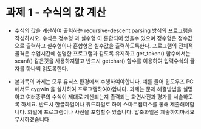 # 과제 1 - 수식의 값 계산

* 수식의 값을 계산하여 출력하는 recursive-descent parsing 방식의 프로그램을 작성하시오. 수식은 정수형 과 실수형 이 혼합되어 있을수 있으며 정수형은 정수값으로 출력하고 실수형이나 혼합형은 실수값을 출력하도록한다. 프로그램의 전체적 골격은 수업시간에 설명한 프로그램과 같도록 유지하고 get_token() 함수에서는 scanf() 같은것을 사용하지말고 반드시  getchar() 함수를 이용하여 입력수식의 글자를 하나씩 읽도록한다. 

* 본과목의 과제는 모두 유닉스 환경에서 수행하여야합니다. 예를 들어 윈도우즈 PC 에서도 cygwin 을 설치하여 프로그램하여야합니다. 과제는 문제 해결방법을 설명하고 여러종류의 수식이 제대로 계산되는지 출력되는 화면사진과 평가를 서술하도록 하세요. 반드시 한글화일이나 워드화일로 하여  스마트캠퍼스를 통해 제출해야합니다. 화일에 프로그램이나 사진을 포함할수 있습니다. 압축화일은 제출하지마세요 무시하겠습니다

